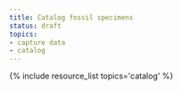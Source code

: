 ```yaml
---
title: Catalog fossil specimens
status: draft
topics:
- capture data
- catalog
---
```

{% include resource_list topics='catalog' %}